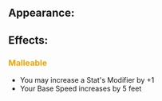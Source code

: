 ## Appearance:

## Effects:
### <span style="font-weight:bold;color:rgb(240, 164, 0)">Malleable</span>
- You may increase a Stat's Modifier by +1
- Your Base Speed increases by 5 feet